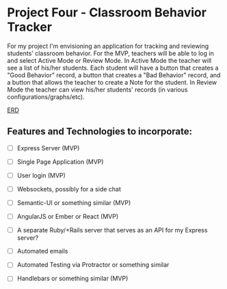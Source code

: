 # Project Four - Classroom Behavior Tracker

For my project I'm envisioning an application for tracking and reviewing students' classroom behavior. For the MVP, teachers will be able to log in and select Active Mode or Review Mode. In Active Mode the teacher will see a list of his/her students. Each student will have a button that creates a "Good Behavior" record, a button that creates a "Bad Behavior" record, and a button that allows the teacher to create a Note for the student. In Review Mode the teacher can view his/her students' records (in various configurations/graphs/etc). 

[ERD](docs/data_notes.md)

## Features and Technologies to incorporate:

- [ ] Express Server (MVP)

- [ ] Single Page Application (MVP)

- [ ] User login (MVP)

- [ ] Websockets, possibly for a side chat

- [ ] Semantic-UI or something similar (MVP)

- [ ] AngularJS or Ember or React (MVP)

- [ ] A separate Ruby/+Rails server that serves as an API for my Express server?

- [ ] Automated emails

- [ ] Automated Testing via Protractor or something similar

- [ ] Handlebars or something similar (MVP)
